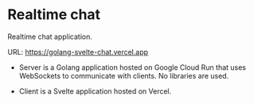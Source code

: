 # Realtime chat

Realtime chat application.

URL: https://golang-svelte-chat.vercel.app

- Server is a Golang application hosted on Google Cloud Run that uses WebSockets to communicate with clients. No libraries are used.

- Client is a Svelte application hosted on Vercel.
